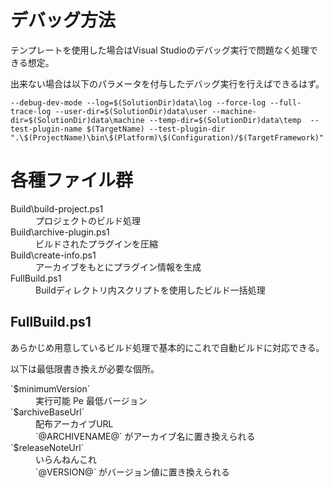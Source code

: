 # デバッグ方法

テンプレートを使用した場合はVisual Studioのデバッグ実行で問題なく処理できる想定。

出来ない場合は以下のパラメータを付与したデバッグ実行を行えばできるはず。

`--debug-dev-mode --log=$(SolutionDir)data\log --force-log --full-trace-log --user-dir=$(SolutionDir)data\user --machine-dir=$(SolutionDir)data\machine --temp-dir=$(SolutionDir)data\temp  --test-plugin-name $(TargetName) --test-plugin-dir ".\$(ProjectName)\bin\$(Platform)\$(Configuration)/$(TargetFramework)"`

# 各種ファイル群

<dl>
  <dt><MdPath>Build\build-project.ps1</MdPath></dt>
  <dd>プロジェクトのビルド処理</dd>
  
  <dt><MdPath>Build\archive-plugin.ps1</MdPath></dt>
  <dd>ビルドされたプラグインを圧縮</dd>
  
  <dt><MdPath>Build\create-info.ps1</MdPath></dt>
  <dd>アーカイブをもとにプラグイン情報を生成</dd>
  
  <dt><MdPath>FullBuild.ps1</MdPath></dt>
  <dd>Buildディレクトリ内スクリプトを使用したビルド一括処理</dd>
</dl>

## FullBuild.ps1

あらかじめ用意しているビルド処理で基本的にこれで自動ビルドに対応できる。

以下は最低限書き換えが必要な個所。

<dl>
  <dt>`$minimumVersion`</dt>
  <dd>実行可能 Pe 最低バージョン</dd>
  
  <dt>`$archiveBaseUrl`</dt>
  <dd>配布アーカイブURL<br />`@ARCHIVENAME@` がアーカイブ名に置き換えられる</dd>
  
  <dt>`$releaseNoteUrl`</dt>
  <dd>いらんねんこれ<br />`@VERSION@` がバージョン値に置き換えられる</dd>
</dl>
